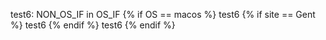 test6: NON_OS_IF in OS_IF
{% if OS == macos %}
test6
{% if site == Gent %}
test6
{% endif %}
test6
{% endif %}